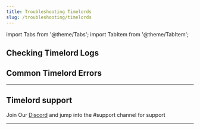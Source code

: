 ```yaml
---
title: Troubleshooting Timelords
slug: /troubleshooting/timelords
---
```


import Tabs from '@theme/Tabs';
import TabItem from '@theme/TabItem';

## Checking Timelord Logs


## Common Timelord Errors


---

## Timelord support

Join Our [Discord](https://discord.gg/chia) and jump into the #support channel for support

---